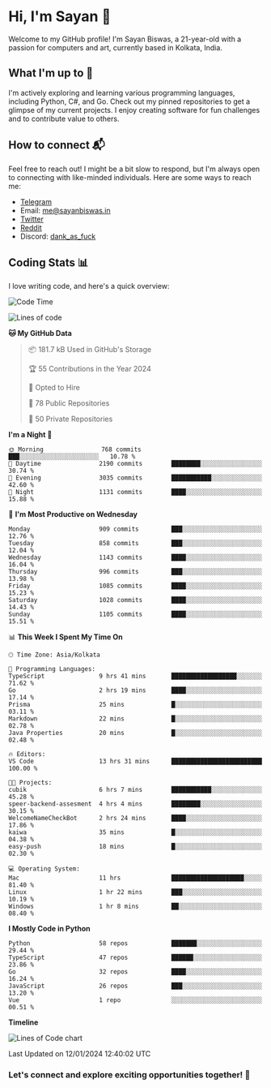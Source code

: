 # Hi, I'm Sayan 👋

Welcome to my GitHub profile! I'm Sayan Biswas, a 21-year-old with a passion for computers and art, currently based in Kolkata, India.

## What I'm up to 🚀

I'm actively exploring and learning various programming languages, including Python, C#, and Go. Check out my pinned repositories to get a glimpse of my current projects. I enjoy creating software for fun challenges and to contribute value to others.

## How to connect 📬

Feel free to reach out! I might be a bit slow to respond, but I'm always open to connecting with like-minded individuals. Here are some ways to reach me:

- [Telegram](https://t.me/dank_as_fuck)
- Email: [me@sayanbiswas.in](mailto:me@sayanbiswas.in)
- [Twitter](https://twitter.com/TheDankDel)
- [Reddit](https://www.reddit.com/user/dank_as_fuck_/)
- Discord: [dank_as_fuck](https://discordapp.com/users/506536929152466945)

## Coding Stats 📊

I love writing code, and here's a quick overview:

<!--START_SECTION:waka-->
![Code Time](http://img.shields.io/badge/Code%20Time-1%2C406%20hrs%205%20mins-blue)

![Lines of code](https://img.shields.io/badge/From%20Hello%20World%20I%27ve%20Written-6.3%20million%20lines%20of%20code-blue)

**🐱 My GitHub Data** 

> 📦 181.7 kB Used in GitHub's Storage 
 > 
> 🏆 55 Contributions in the Year 2024
 > 
> 💼 Opted to Hire
 > 
> 📜 78 Public Repositories 
 > 
> 🔑 50 Private Repositories 
 > 
**I'm a Night 🦉** 

```text
🌞 Morning                768 commits         ███░░░░░░░░░░░░░░░░░░░░░░   10.78 % 
🌆 Daytime                2190 commits        ████████░░░░░░░░░░░░░░░░░   30.74 % 
🌃 Evening                3035 commits        ███████████░░░░░░░░░░░░░░   42.60 % 
🌙 Night                  1131 commits        ████░░░░░░░░░░░░░░░░░░░░░   15.88 % 
```
📅 **I'm Most Productive on Wednesday** 

```text
Monday                   909 commits         ███░░░░░░░░░░░░░░░░░░░░░░   12.76 % 
Tuesday                  858 commits         ███░░░░░░░░░░░░░░░░░░░░░░   12.04 % 
Wednesday                1143 commits        ████░░░░░░░░░░░░░░░░░░░░░   16.04 % 
Thursday                 996 commits         ███░░░░░░░░░░░░░░░░░░░░░░   13.98 % 
Friday                   1085 commits        ████░░░░░░░░░░░░░░░░░░░░░   15.23 % 
Saturday                 1028 commits        ████░░░░░░░░░░░░░░░░░░░░░   14.43 % 
Sunday                   1105 commits        ████░░░░░░░░░░░░░░░░░░░░░   15.51 % 
```


📊 **This Week I Spent My Time On** 

```text
🕑︎ Time Zone: Asia/Kolkata

💬 Programming Languages: 
TypeScript               9 hrs 41 mins       ██████████████████░░░░░░░   71.62 % 
Go                       2 hrs 19 mins       ████░░░░░░░░░░░░░░░░░░░░░   17.14 % 
Prisma                   25 mins             █░░░░░░░░░░░░░░░░░░░░░░░░   03.11 % 
Markdown                 22 mins             █░░░░░░░░░░░░░░░░░░░░░░░░   02.78 % 
Java Properties          20 mins             █░░░░░░░░░░░░░░░░░░░░░░░░   02.48 % 

🔥 Editors: 
VS Code                  13 hrs 31 mins      █████████████████████████   100.00 % 

🐱‍💻 Projects: 
cubik                    6 hrs 7 mins        ███████████░░░░░░░░░░░░░░   45.28 % 
speer-backend-assesment  4 hrs 4 mins        ████████░░░░░░░░░░░░░░░░░   30.15 % 
WelcomeNameCheckBot      2 hrs 24 mins       ████░░░░░░░░░░░░░░░░░░░░░   17.86 % 
kaiwa                    35 mins             █░░░░░░░░░░░░░░░░░░░░░░░░   04.38 % 
easy-push                18 mins             █░░░░░░░░░░░░░░░░░░░░░░░░   02.30 % 

💻 Operating System: 
Mac                      11 hrs              ████████████████████░░░░░   81.40 % 
Linux                    1 hr 22 mins        ███░░░░░░░░░░░░░░░░░░░░░░   10.19 % 
Windows                  1 hr 8 mins         ██░░░░░░░░░░░░░░░░░░░░░░░   08.40 % 
```

**I Mostly Code in Python** 

```text
Python                   58 repos            ███████░░░░░░░░░░░░░░░░░░   29.44 % 
TypeScript               47 repos            ██████░░░░░░░░░░░░░░░░░░░   23.86 % 
Go                       32 repos            ████░░░░░░░░░░░░░░░░░░░░░   16.24 % 
JavaScript               26 repos            ███░░░░░░░░░░░░░░░░░░░░░░   13.20 % 
Vue                      1 repo              ░░░░░░░░░░░░░░░░░░░░░░░░░   00.51 % 
```



**Timeline**

![Lines of Code chart](https://raw.githubusercontent.com/Dank-del/Dank-del/main/assets/bar_graph.png)


 Last Updated on 12/01/2024 12:40:02 UTC
<!--END_SECTION:waka-->

### Let's connect and explore exciting opportunities together! 🚀
